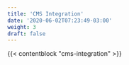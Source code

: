 ```yaml
---
title: 'CMS Integration'
date: '2020-06-02T07:23:49-03:00'
weight: 3
draft: false
---
```


{{< contentblock "cms-integration" >}}